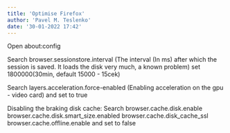 ```yaml
---
title: 'Optimise Firefox'
author: 'Pavel M. Teslenko'
date: '30-01-2022 17:42'
---
```


>>>>
Open about:config

Search browser.sessionstore.interval (The interval (In ms) after which the session is saved. It loads the disk very much, a known problem)
set 1800000(30min, default 15000 - 15cek)

Search layers.acceleration.force-enabled (Enabling acceleration on the gpu - video card)
and set to true

Disabling the braking disk cache:
	Search
    	browser.cache.disk.enable
		browser.cache.disk.smart_size.enabled
		browser.cache.disk_cache_ssl
		browser.cache.offline.enable
	and set to false

